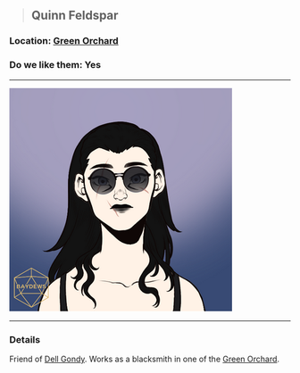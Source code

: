 >## Quinn Feldspar

### Location: [Green Orchard](Notes/Locations/Green%20Orchard.md)

### Do we like them: Yes

***

![quinn_human](../../../Templates/images/npc-quinn-feldspar.png "possibly marilyn manson")

***

### Details

Friend of [Dell Gondy](Dell%20Gondy.md). Works as a blacksmith in one of the [Green Orchard](../../Locations/Green%20Orchard.md#Outlying%20%Villages).